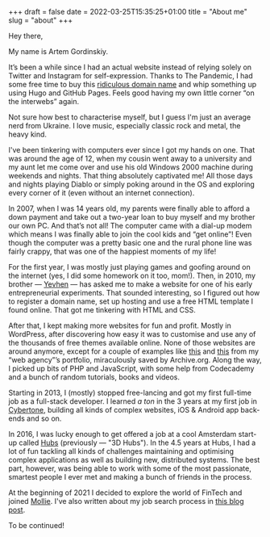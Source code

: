 +++ 
draft = false
date = 2022-03-25T15:35:25+01:00
title = "About me"
slug = "about" 
+++

Hey there,

My name is Artem Gordinskiy.

It’s been a while since I had an actual website instead of relying solely on Twitter and Instagram for self-expression. Thanks to The Pandemic, I had some free time to buy this [ridiculous domain name](https://artem.cool) and whip something up using Hugo and GitHub Pages. Feels good having my own little corner “on the interwebs” again.

Not sure how best to characterise myself, but I guess I'm just an average nerd from Ukraine. I love music, especially classic rock and metal, the heavy kind.

I've been tinkering with computers ever since I got my hands on one. That was around the age of 12, when my cousin went away to a university and my aunt let me come over and use his old Windows 2000 machine during weekends and nights. That thing absolutely captivated me! All those days and nights playing Diablo or simply poking around in the OS and exploring every corner of it (even without an internet connection).

In 2007, when I was 14 years old, my parents were finally able to afford a down payment and take out a two-year loan to buy myself and my brother our own PC. And that’s not all! The computer came with a dial-up modem which means I was finally able to join the cool kids and “get online”! Even though the computer was a pretty basic one and the rural phone line was fairly crappy, that was one of the happiest moments of my life!

For the first year, I was mostly just playing games and goofing around on the internet (yes, I did some homework on it too, mom!). Then, in 2010, my brother — [Yevhen](https://www.linkedin.com/in/yevhen-hordynskyi) — has asked me to make a website for one of his early entrepreneurial experiments. That sounded interesting, so I figured out how to register a domain name, set up hosting and use a free HTML template I found online. That got me tinkering with HTML and CSS.

After that, I kept making more websites for fun and profit. Mostly in WordPress, after discovering how easy it was to customise and use any of the thousands of free themes available online. None of those websites are around anymore, except for a couple of examples like [this](https://web.archive.org/web/20130724141314/http://ayesense.com/project/reklabus) and [this](https://web.archive.org/web/20130724141453/http://ayesense.com/project/lifestyle) from my “web agency”’s portfolio, miraculously saved by Archive.org.
Along the way, I picked up bits of PHP and JavaScript, with some help from Codecademy and a bunch of random tutorials, books and videos.

Starting in 2013, I (mostly) stopped free-lancing and got my first full-time job as a full-stack developer.
I learned *a ton* in the 3 years at my first job in [Cybertone](https://cybertone.us), building all kinds of complex websites, iOS & Android app back-ends and so on.

In 2016, I was lucky enough to get offered a job at a cool Amsterdam start-up called [Hubs](https://www.hubs.com) (previously — "3D Hubs").
In the 4.5 years at Hubs, I had a lot of fun tackling all kinds of challenges maintaining and optimising complex applications as well as building new, distributed systems. The best part, however, was being able to work with some of the most passionate, smartest people I ever met and making a bunch of friends in the process.

At the beginning of 2021 I decided to explore the world of FinTech and joined [Mollie](https://www.mollie.com). I've also written about my job search process in [this blog post](https://artem.cool/blog/switching-jobs-during-pandemic).

To be continued!